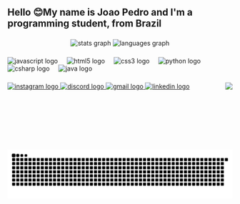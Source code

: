 <h2 align="left">Hello 😊My name is Joao Pedro and I'm a programming student, from Brazil</h2>

###

<div align="center">
  <img src="https://github-readme-stats.vercel.app/api?username=joaopedroaranda&hide_title=false&hide_rank=false&show_icons=true&include_all_commits=true&count_private=true&disable_animations=false&theme=radical&locale=en&hide_border=false&order=1" height="150" alt="stats graph"  />
  <img src="https://github-readme-stats.vercel.app/api/top-langs?username=joaopedroaranda&locale=en&hide_title=false&layout=compact&card_width=320&langs_count=5&theme=radical&hide_border=false&order=2" height="150" alt="languages graph"  />
</div>

###

<div align="left">
  <img src="https://cdn.jsdelivr.net/gh/devicons/devicon/icons/javascript/javascript-original.svg" height="30" alt="javascript logo"  />
  <img width="12" />
  <img src="https://cdn.jsdelivr.net/gh/devicons/devicon/icons/html5/html5-original.svg" height="30" alt="html5 logo"  />
  <img width="12" />
  <img src="https://cdn.jsdelivr.net/gh/devicons/devicon/icons/css3/css3-original.svg" height="30" alt="css3 logo"  />
  <img width="12" />
  <img src="https://cdn.jsdelivr.net/gh/devicons/devicon/icons/python/python-original.svg" height="30" alt="python logo"  />
  <img width="12" />
  <img src="https://cdn.jsdelivr.net/gh/devicons/devicon/icons/csharp/csharp-original.svg" height="30" alt="csharp logo"  />
  <img width="12" />
  <img src="https://cdn.jsdelivr.net/gh/devicons/devicon/icons/java/java-original.svg" height="30" alt="java logo"  />
</div>

###

<img align="right" height="150" src="https://camo.githubusercontent.com/c11da83f04ad4652fa3a8b47d940289609cfb21f25b61b8578f8dfe6b6219761/68747470733a2f2f692e67697068792e636f6d2f6d656469612f76312e59326c6b505463354d4749334e6a45785a6a52775a324e765a3274784e5464324d6a5a7364324e6f4e336469616d646f4d33427a4e574a776558526d4d3368716558467661795a6c634431324d563970626e526c636d35686246396e61575a66596e6c666157516d593351395a772f6e6e38757a416e7875636866324f57584e792f67697068792e676966"  />

###

<div align="left">
  <a href="https://www.instagram.com/joaoaranda.dev/" target="_blank">
    <img src="https://img.shields.io/static/v1?message=Instagram&logo=instagram&label=&color=E4405F&logoColor=white&labelColor=&style=for-the-badge" height="35" alt="instagram logo"  />
  </a>
  <a href="https://discord.gg/pd8VrYk8H8" target="_blank">
    <img src="https://img.shields.io/static/v1?message=Discord&logo=discord&label=&color=7289DA&logoColor=white&labelColor=&style=for-the-badge" height="35" alt="discord logo"  />
  </a>
  <a href="joaopedroaranda19.comercial@gmail.com" target="_blank">
    <img src="https://img.shields.io/static/v1?message=Gmail&logo=gmail&label=&color=333333&logoColor=white&labelColor=&style=for-the-badge" height="35" alt="gmail logo"  />
  </a>
  <a href="https://www.linkedin.com/in/joaopedroa/" target="_blank">
    <img src="https://img.shields.io/static/v1?message=LinkedIn&logo=linkedin&label=&color=0077B5&logoColor=white&labelColor=&style=for-the-badge" height="35" alt="linkedin logo"  />
  </a>
</div>

###

<img src="https://raw.githubusercontent.com/joaopedroaranda/joaopedroaranda/output/snake.svg" alt="Snake animation" />

###
